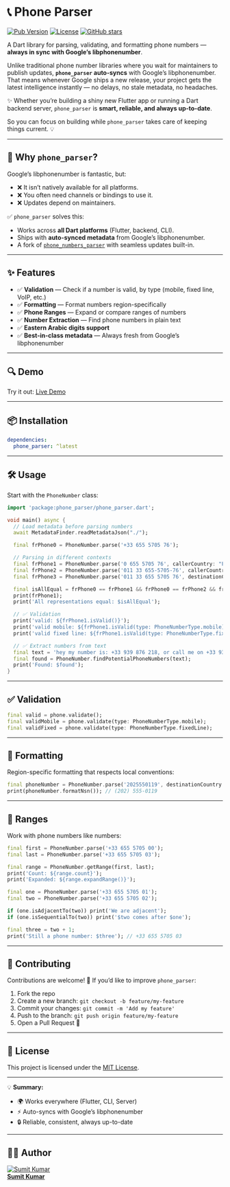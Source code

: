 # 📞 Phone Parser

[![Pub Version](https://img.shields.io/pub/v/phone_parser.svg)](https://pub.dev/packages/phone_parser)
[![License](https://img.shields.io/github/license/sumitsharansatsangi/phone_parser.svg)](LICENSE)
[![GitHub stars](https://img.shields.io/github/stars/sumitsharansatsangi/phone_parser.svg?style=social)](https://github.com/sumitsharansatsangi/phone_parser)

A Dart library for parsing, validating, and formatting phone numbers — **always in sync with Google’s libphonenumber**.

Unlike traditional phone number libraries where you wait for maintainers to publish updates, **`phone_parser` auto-syncs** with Google’s libphonenumber.
That means whenever Google ships a new release, your project gets the latest intelligence instantly — no delays, no stale metadata, no headaches.

✨ Whether you’re building a shiny new Flutter app or running a Dart backend server, `phone_parser` is **smart, reliable, and always up-to-date**.

So you can focus on building while `phone_parser` takes care of keeping things current. 💡

---

## 🚀 Why `phone_parser`?

Google’s libphonenumber is fantastic, but:

* ❌ It isn’t natively available for all platforms.
* ❌ You often need channels or bindings to use it.
* ❌ Updates depend on maintainers.

✅ `phone_parser` solves this:

* Works across **all Dart platforms** (Flutter, backend, CLI).
* Ships with **auto-synced metadata** from Google’s libphonenumber.
* A fork of [`phone_numbers_parser`](https://pub.dev/packages/phone_numbers_parser) with seamless updates built-in.

---

## ✨ Features

* ✅ **Validation** — Check if a number is valid, by type (mobile, fixed line, VoIP, etc.)
* ✅ **Formatting** — Format numbers region-specifically
* ✅ **Phone Ranges** — Expand or compare ranges of numbers
* ✅ **Number Extraction** — Find phone numbers in plain text
* ✅ **Eastern Arabic digits support**
* ✅ **Best-in-class metadata** — Always fresh from Google’s libphonenumber

---

## 🔍 Demo

Try it out: [Live Demo](https://cedvdb.github.io/phone_numbers_parser/)

---

## 📦 Installation

```yaml
dependencies:
  phone_parser: ^latest
```

---

## 🛠 Usage

Start with the `PhoneNumber` class:

```dart
import 'package:phone_parser/phone_parser.dart';

void main() async {
  // Load metadata before parsing numbers
  await MetadataFinder.readMetadataJson("./");

  final frPhone0 = PhoneNumber.parse('+33 655 5705 76');

  // Parsing in different contexts
  final frPhone1 = PhoneNumber.parse('0 655 5705 76', callerCountry: "FR");
  final frPhone2 = PhoneNumber.parse('011 33 655-5705-76', callerCountry: "US");
  final frPhone3 = PhoneNumber.parse('011 33 655 5705 76', destinationCountry: "FR");

  final isAllEqual = frPhone0 == frPhone1 && frPhone0 == frPhone2 && frPhone0 == frPhone3;
  print(frPhone1);
  print('All representations equal: $isAllEqual');

  // ✅ Validation
  print('valid: ${frPhone1.isValid()}'); 
  print('valid mobile: ${frPhone1.isValid(type: PhoneNumberType.mobile)}');
  print('valid fixed line: ${frPhone1.isValid(type: PhoneNumberType.fixedLine)}');

  // ✅ Extract numbers from text
  final text = 'hey my number is: +33 939 876 218, or call me on +33 939 876 999';
  final found = PhoneNumber.findPotentialPhoneNumbers(text);
  print('Found: $found');
}
```

---

## ✅ Validation

```dart
final valid = phone.validate();
final validMobile = phone.validate(type: PhoneNumberType.mobile);
final validFixed = phone.validate(type: PhoneNumberType.fixedLine);
```

---

## 🎨 Formatting

Region-specific formatting that respects local conventions:

```dart
final phoneNumber = PhoneNumber.parse('2025550119', destinationCountry: IsoCode.US);
print(phoneNumber.formatNsn()); // (202) 555-0119
```

---

## 🔢 Ranges

Work with phone numbers like numbers:

```dart
final first = PhoneNumber.parse('+33 655 5705 00');
final last = PhoneNumber.parse('+33 655 5705 03');

final range = PhoneNumber.getRange(first, last);
print('Count: ${range.count}');
print('Expanded: ${range.expandRange()}');

final one = PhoneNumber.parse('+33 655 5705 01');
final two = PhoneNumber.parse('+33 655 5705 02');

if (one.isAdjacentTo(two)) print('We are adjacent');
if (one.isSequentialTo(two)) print('$two comes after $one');

final three = two + 1;
print('Still a phone number: $three'); // +33 655 5705 03
```

---

## 🤝 Contributing

Contributions are welcome! 🎉
If you’d like to improve `phone_parser`:

1. Fork the repo
2. Create a new branch: `git checkout -b feature/my-feature`
3. Commit your changes: `git commit -m 'Add my feature'`
4. Push to the branch: `git push origin feature/my-feature`
5. Open a Pull Request 🚀

---

## 📜 License

This project is licensed under the [MIT License](LICENSE).

---

💡 **Summary:**

* 🌍 Works everywhere (Flutter, CLI, Server)
* ⚡ Auto-syncs with Google’s libphonenumber
* 🔒 Reliable, consistent, always up-to-date

---
## 👨‍💻 Author

[![Sumit Kumar](https://github.com/sumitsharansatsangi.png?size=100)](https://github.com/sumitsharansatsangi)  
**[Sumit Kumar](https://github.com/sumitsharansatsangi)**  